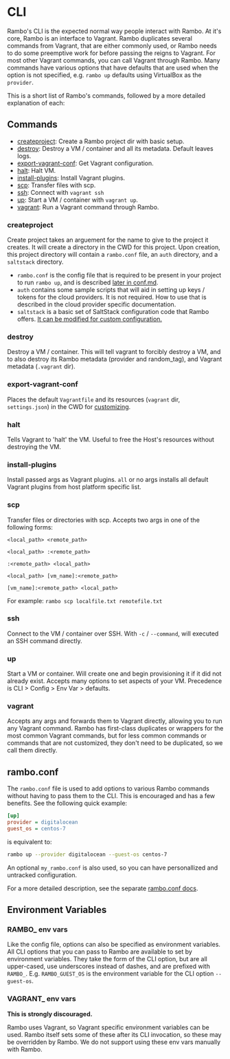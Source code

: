 # CLI

Rambo's CLI is the expected normal way people interact with Rambo. At it's core, Rambo is an interface to Vagrant. Rambo duplicates several commands from Vagrant, that are either commonly used, or Rambo needs to do some preemptive work for before passing the reigns to Vagrant. For most other Vagrant commands, you can call Vagrant through Rambo. Many commands have various options that have defaults that are used when the option is not specified, e.g. `rambo up` defaults using VirtualBox as the `provider`.

This is a short list of Rambo's commands, followed by a more detailed explanation of each:

## Commands

- [createproject](#createproject): Create a Rambo project dir with basic setup.
- [destroy](#destroy): Destroy a VM / container and all its metadata. Default leaves logs.
- [export-vagrant-conf](#export-vagrant-conf): Get Vagrant configuration.
- [halt](#halt): Halt VM.
- [install-plugins](#install-plugins): Install Vagrant plugins.
- [scp](#scp): Transfer files with scp.
- [ssh](#ssh): Connect with `vagrant ssh`
- [up](#up): Start a VM / container with `vagrant up`.
- [vagrant](#vagrant): Run a Vagrant command through Rambo.

### createproject

Create project takes an arguement for the name to give to the project it creates. It will create a directory in the CWD for this project. Upon creation, this project directory will contain a `rambo.conf` file, an `auth` directory, and a `saltstack` directory.

- `rambo.conf` is the config file that is required to be present in your project to run `rambo up`, and is described [later in conf.md](conf).
- `auth` contains some sample scripts that will aid in setting up keys / tokens for the cloud providers. It is not required. How to use that is described in the cloud provider specific documentation.
- `saltstack` is a basic set of SaltStack configuration code that Rambo offers. [It can be modified for custom configuration.](customizing)

### destroy

Destroy a VM / container. This will tell vagrant to forcibly destroy a VM, and to also destroy its Rambo metadata (provider and random_tag), and Vagrant metadata (`.vagrant` dir).

### export-vagrant-conf

Places the default `Vagrantfile` and its resources (`vagrant` dir, `settings.json`) in the CWD for [customizing](customizing).

### halt

Tells Vagrant to 'halt' the VM. Useful to free the Host's resources without destroying the VM.

### install-plugins

 Install passed args as Vagrant plugins. `all` or no args installs all default Vagrant plugins from host platform specific list.

### scp

Transfer files or directories with scp. Accepts two args in one of the
following forms:

    <local_path> <remote_path>

    <local_path> :<remote_path>

    :<remote_path> <local_path>

    <local_path> [vm_name]:<remote_path>

    [vm_name]:<remote_path> <local_path>

For example: `rambo scp localfile.txt remotefile.txt`

### ssh

Connect to the VM / container over SSH. With `-c` / `--command`, will executed an SSH command directly.

### up

Start a VM or container. Will create one and begin provisioning it if it did not already exist. Accepts many options to set aspects of your VM. Precedence is CLI > Config > Env Var > defaults.

### vagrant

Accepts any args and forwards them to Vagrant directly, allowing you to run any Vagrant command. Rambo has first-class duplicates or wrappers for the most common Vagrant commands, but for less common commands or commands that are not customized, they don't need to be duplicated, so we call them directly.

## rambo.conf

The `rambo.conf` file is used to add options to various Rambo commands without having to pass them to the CLI. This is encouraged and has a few benefits. See the following quick example:

```ini
[up]
provider = digitalocean
guest_os = centos-7
```

is equivalent to:

```bash
rambo up --provider digitalocean --guest-os centos-7
```

An optional `my_rambo.conf` is also used, so you can have personallized and untracked configuration.

For a more detailed description, see the separate [rambo.conf docs](conf).

## Environment Variables

### RAMBO_ env vars

Like the config file, options can also be specified as environment variables. All CLI options that you can pass to Rambo are available to set by environment variables. They take the form of the CLI option, but are all upper-cased, use underscores instead of dashes, and are prefixed with `RAMBO_`. E.g. `RAMBO_GUEST_OS` is the environment variable for the CLI option `--guest-os`.

### VAGRANT_ env vars

**This is strongly discouraged.**

Rambo uses Vagrant, so Vagrant specific environment variables can be used. Rambo itself sets some of these after its CLI invocation, so these may be overridden by Rambo. We do not support using these env vars manually with Rambo.
